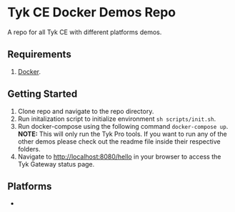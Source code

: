 # Tyk CE Docker Demos Repo
A repo for all Tyk CE with different platforms demos.

## Requirements
1. [Docker](https://docs.docker.com/get-docker/).

## Getting Started
1. Clone repo and navigate to the repo directory.
2. Run initalization script to initialize environment `sh scripts/init.sh`.
3. Run docker-compose using the following command `docker-compose up`.<br />
**NOTE:** This will only run the Tyk Pro tools. If you want to run any of the other demos please check out the readme file inside their respective folders.
4. Navigate to [http://localhost:8080/hello](http://localhost:8080/hello) in your browser to access the Tyk Gateway status page.

## Platforms
- 
